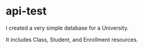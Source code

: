 # api-test

I created a very simple database for a University. 

It includes Class, Student, and Enrollment resources.
